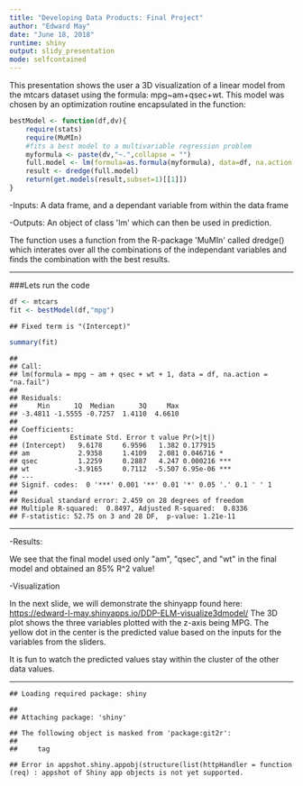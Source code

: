 ```yaml
---
title: "Developing Data Products: Final Project"
author: "Edward May"
date: "June 18, 2018"
runtime: shiny
output: slidy_presentation
mode: selfcontained
---
```



This presentation shows the user a 3D visualization of a linear model from the mtcars dataset using the formula: mpg~am+qsec+wt.  This model was chosen by an optimization routine encapsulated in the function:

```r
bestModel <- function(df,dv){
    require(stats)
    require(MuMIn)
    #fits a best model to a multivariable regression problem
    myformula <- paste(dv,"~.",collapse = "")
    full.model <- lm(formula=as.formula(myformula), data=df, na.action = "na.fail")
    result <- dredge(full.model)
    return(get.models(result,subset=1)[[1]])
}
```   
-Inputs: A data frame, and a dependant variable from within the data frame
    
-Outputs: An object of class 'lm' which can then be used in prediction. 

The function uses a function from the R-package 'MuMIn' called dredge() which interates over all the combinations of the independant variables and finds the combination with the best results.

---

###Lets run the code


```r
df <- mtcars
fit <- bestModel(df,"mpg")
```

```
## Fixed term is "(Intercept)"
```

```r
summary(fit)
```

```
## 
## Call:
## lm(formula = mpg ~ am + qsec + wt + 1, data = df, na.action = "na.fail")
## 
## Residuals:
##     Min      1Q  Median      3Q     Max 
## -3.4811 -1.5555 -0.7257  1.4110  4.6610 
## 
## Coefficients:
##             Estimate Std. Error t value Pr(>|t|)    
## (Intercept)   9.6178     6.9596   1.382 0.177915    
## am            2.9358     1.4109   2.081 0.046716 *  
## qsec          1.2259     0.2887   4.247 0.000216 ***
## wt           -3.9165     0.7112  -5.507 6.95e-06 ***
## ---
## Signif. codes:  0 '***' 0.001 '**' 0.01 '*' 0.05 '.' 0.1 ' ' 1
## 
## Residual standard error: 2.459 on 28 degrees of freedom
## Multiple R-squared:  0.8497,	Adjusted R-squared:  0.8336 
## F-statistic: 52.75 on 3 and 28 DF,  p-value: 1.21e-11
```

---

-Results:

We see that the final model used only "am", "qsec", and "wt" in the final model and obtained an 85% R^2 value!

-Visualization

In the next slide, we will demonstrate the shinyapp found here:
<https://edward-l-may.shinyapps.io/DDP-ELM-visualize3dmodel/>
The 3D plot shows the three variables plotted with the z-axis being MPG.  The yellow dot in the center is the predicted value based on the inputs for the variables from the sliders.

It is fun to watch the predicted values stay within the cluster of the other data values.

---



```
## Loading required package: shiny
```

```
## 
## Attaching package: 'shiny'
```

```
## The following object is masked from 'package:git2r':
## 
##     tag
```

```
## Error in appshot.shiny.appobj(structure(list(httpHandler = function (req) : appshot of Shiny app objects is not yet supported.
```
